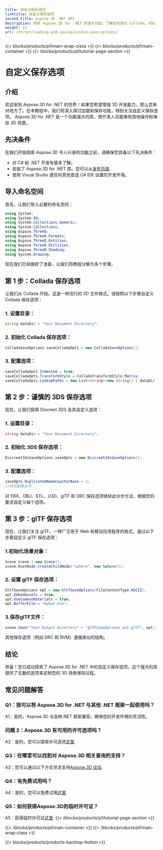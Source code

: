 ```yaml
---
title: 自定义保存选项
linktitle: 自定义保存选项
second_title: Aspose.3D .NET API
description: 探索 Aspose.3D for .NET 的强大功能。了解如何通过 Collada、USD、3DS、FBX、OBJ、STL、U3D、glTF、DRC 和 RVM 格式的分步指南自定义 3D 场景保存。
weight: 21
url: /zh/net/loading-and-saving/custom-save-options/
---
```


{{< blocks/products/pf/main-wrap-class >}}
{{< blocks/products/pf/main-container >}}
{{< blocks/products/pf/tutorial-page-section >}}

# 自定义保存选项

## 介绍

欢迎来到 Aspose.3D for .NET 的世界！如果您希望增强 3D 开发能力，那么您来对地方了。在本教程中，我们将深入探讨加载和保存功能，特别关注自定义保存选项。 Aspose.3D for .NET 是一个功能强大的库，使开发人员能够有效地操作和保存 3D 场景。

## 先决条件

在我们开始探索 Aspose.3D 令人兴奋的功能之前，请确保您具备以下先决条件：

- 对 C# 和 .NET 开发有基本了解。
- 安装了 Aspose.3D for .NET 库。您可以从[发布页面](https://releases.aspose.com/3d/net/).
- 使用 Visual Studio 或任何其他首选 C# IDE 设置的开发环境。

## 导入命名空间

首先，让我们导入必要的命名空间：

```csharp
using System;
using System.IO;
using System.Collections.Generic;
using System.Collections;
using Aspose.ThreeD;
using Aspose.ThreeD.Formats;
using Aspose.ThreeD.Entities;
using Aspose.ThreeD.Utilities;
using Aspose.ThreeD.Shading;
using System.Drawing;
```

现在我们已经做好了准备，让我们将教程分解为多个步骤。

## 第 1 步：Collada 保存选项

让我们从 Collada 开始，这是一种流行的 3D 文件格式。请按照以下步骤自定义 Collada 保存选项：

### 1. 设置目录：
   ```csharp
   string dataDir = "Your Document Directory";
   ```

### 2. 初始化 Collada 保存选项：
   ```csharp
   ColladaSaveOptions saveColladaOpts = new ColladaSaveOptions();
   ```

### 3. 配置选项：
   ```csharp
   saveColladaOpts.Indented = true;
   saveColladaOpts.TransformStyle = ColladaTransformStyle.Matrix;
   saveColladaOpts.LookupPaths = new List<string>(new string[] { dataDir });
   ```

## 第 2 步：谨慎的 3DS 保存选项

现在，让我们探索 Discreet 3DS 及其自定义选项：

### 1. 设置目录：
   ```csharp
   string dataDir = "Your Document Directory";
   ```

### 2. 初始化 3DS 保存选项：
   ```csharp
   Discreet3dsSaveOptions saveOpts = new Discreet3dsSaveOptions();
   ```

### 3. 配置选项：
   ```csharp
   saveOpts.DuplicatedNameCounterBase = 2;
   //附加配置选项...
   ```

对 FBX、OBJ、STL、U3D、glTF 和 DRC 保存选项继续此分步方法，根据您的要求自定义每个选项。

## 第 3 步：glTF 保存选项

现在，让我们关注 glTF，一种广泛用于 Web 和移动应用程序的格式。通过以下步骤自定义 glTF 保存选项：

### 1.初始化场景对象：
   ```csharp
   Scene scene = new Scene();
   scene.RootNode.CreateChildNode("sphere", new Sphere());
   ```

### 2. 设置 glTF 保存选项：
   ```csharp
   GltfSaveOptions opt = new GltfSaveOptions(FileContentType.ASCII);
   opt.EmbedAssets = true;
   opt.UseCommonMaterials = true;
   opt.BufferFile = "mybuf.bin";
   ```

### 3.保存glTF文件：
   ```csharp
   scene.Save("Your Output Directory" + "glTFSaveOptions_out.gltf", opt);
   ```

其他保存选项（例如 DRC 和 RVM）遵循类似的结构。

## 结论

恭喜！您已成功探索了 Aspose.3D for .NET 中的自定义保存选项。这个强大的库提供了无数的选项来定制您的 3D 场景保存过程。

## 常见问题解答

### Q1：我可以将 Aspose.3D for .NET 与其他 .NET 框架一起使用吗？

A1：是的，Aspose.3D 与各种.NET 框架兼容，确保您的开发环境的灵活性。

### 问题 2：Aspose.3D 有可用的许可选项吗？

 A2：是的，您可以探索许可选项[这里](https://purchase.aspose.com/buy).

### Q3：在哪里可以找到对 Aspose.3D 相关查询的支持？

 A3：您可以通过以下方式寻求支持[Aspose.3D 论坛](https://forum.aspose.com/c/3d/18).

### Q4：有免费试用吗？

A4：是的，您可以免费试用[这里](https://releases.aspose.com/).

### Q5：如何获得Aspose.3D的临时许可证？

 A5：获得临时许可证[这里](https://purchase.aspose.com/temporary-license/).
{{< /blocks/products/pf/tutorial-page-section >}}

{{< /blocks/products/pf/main-container >}}
{{< /blocks/products/pf/main-wrap-class >}}

{{< blocks/products/products-backtop-button >}}

